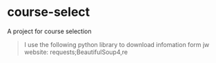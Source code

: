 # course-select
A project for course selection
>I use the following python library to download infomation form jw website:
requests;BeautifulSoup4,re
